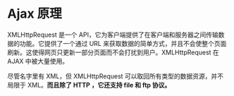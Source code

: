 # Ajax 原理

XMLHttpRequest 是一个 API，它为客户端提供了在客户端和服务器之间传输数据的功能。它提供了一个通过 URL 来获取数据的简单方式，并且不会使整个页面刷新。这使得网页只更新一部分页面而不会打扰到用户。XMLHttpRequest 在 AJAX 中被大量使用。

尽管名字里有 XML，但 XMLHttpRequest 可以取回所有类型的数据资源，并不局限于 XML。**而且除了 HTTP ，它还支持 file 和 ftp 协议。**

